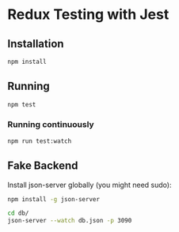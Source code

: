# Redux Testing with Jest

## Installation

```sh
npm install
```

## Running

```sh
npm test
```

### Running continuously

```sh
npm run test:watch
```

## Fake Backend

Install json-server globally (you might need sudo):

```sh
npm install -g json-server
```



```sh
cd db/
json-server --watch db.json -p 3090
```
